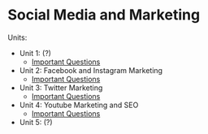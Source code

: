 # Social Media and Marketing

Units:
- Unit 1: (?)
    - [Important Questions](unit1/imp.md)
- Unit 2: Facebook and Instagram Marketing
    - [Important Questions](unit2/imp.md)
- Unit 3: Twitter Marketing
    - [Important Questions](unit3/imp.md)
- Unit 4: Youtube Marketing and SEO
    - [Important Questions](unit4/imp.md)
- Unit 5: (?)